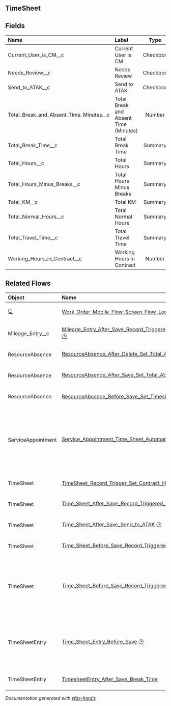 ## TimeSheet

<!-- Object description -->

## Fields

| Name      | Label | Type | Description |
| :-------- | :---- | :--: | :---------- | 
| Current_User_is_CM__c | Current User is CM | Checkbox | <!-- --> |
| Needs_Review__c | Needs Review | Checkbox | <!-- --> |
| Send_to_ATAK__c | Send to ATAK | Checkbox | <!-- --> |
| Total_Break_and_Absent_Time_Minutes__c | Total Break and Absent Time (Minutes) | Number | <!-- --> |
| Total_Break_Time__c | Total Break Time | Summary | <!-- --> |
| Total_Hours__c | Total Hours | Summary | <!-- --> |
| Total_Hours_Minus_Breaks__c | Total Hours Minus Breaks | Summary | <!-- --> |
| Total_KM__c | Total KM | Summary | <!-- --> |
| Total_Normal_Hours__c | Total Normal Hours | Summary | <!-- --> |
| Total_Travel_Time__c | Total Travel Time | Summary | <!-- --> |
| Working_Hours_in_Contract__c | Working Hours in Contract | Number | <!-- --> |


## Related Flows

| Object | Name      | Type | Description |
| :----  | :-------- | :--: | :---------- | 
| 💻 | [Work_Order_Mobile_Flow_Screen_Flow_Log_Mileage](../flows/Work_Order_Mobile_Flow_Screen_Flow_Log_Mileage.md) [🕒](../flows/Work_Order_Mobile_Flow_Screen_Flow_Log_Mileage-history.md) |  Field Service Mobile | <!-- --> |
| Mileage_Entry__c | [Mileage_Entry_After_Save_Record_Triggered_Set_Work_As_Travel_Time_Work_Order](../flows/Mileage_Entry_After_Save_Record_Triggered_Set_Work_As_Travel_Time_Work_Order.md) [🕒](../flows/Mileage_Entry_After_Save_Record_Triggered_Set_Work_As_Travel_Time_Work_Order-history.md) |  Record After Save | <!-- --> |
| ResourceAbsence | [ResourceAbsence_After_Delete_Set_Total_Absence_Time_on_TimeSheet](../flows/ResourceAbsence_After_Delete_Set_Total_Absence_Time_on_TimeSheet.md) [🕒](../flows/ResourceAbsence_After_Delete_Set_Total_Absence_Time_on_TimeSheet-history.md) |  Record Before Delete | <!-- --> |
| ResourceAbsence | [ResourceAbsence_After_Save_Set_Total_Absence_Time_on_TimeSheet](../flows/ResourceAbsence_After_Save_Set_Total_Absence_Time_on_TimeSheet.md) [🕒](../flows/ResourceAbsence_After_Save_Set_Total_Absence_Time_on_TimeSheet-history.md) |  Record After Save | <!-- --> |
| ResourceAbsence | [ResourceAbsence_Before_Save_Set_Timesheet_Id](../flows/ResourceAbsence_Before_Save_Set_Timesheet_Id.md) |  Record After Save | <!-- --> |
| ServiceAppointment | [Service_Appointment_Time_Sheet_Automations](../flows/Service_Appointment_Time_Sheet_Automations.md) [🕒](../flows/Service_Appointment_Time_Sheet_Automations-history.md) |  Record After Save | This flows creates the automatic time sheet entries based on the evolving status of the service appointment |
| TimeSheet | [TimeSheet_Record_Trigger_Set_Contract_Hours](../flows/TimeSheet_Record_Trigger_Set_Contract_Hours.md) |  Record After Save | <!-- --> |
| TimeSheet | [Time_Sheet_After_Save_Record_Triggered_Approval](../flows/Time_Sheet_After_Save_Record_Triggered_Approval.md) [🕒](../flows/Time_Sheet_After_Save_Record_Triggered_Approval-history.md) |  Record After Save | <!-- --> |
| TimeSheet | [Time_Sheet_After_Save_Send_to_ATAK](../flows/Time_Sheet_After_Save_Send_to_ATAK.md) [🕒](../flows/Time_Sheet_After_Save_Send_to_ATAK-history.md) |  Record After Save | <!-- --> |
| TimeSheet | [Time_Sheet_Before_Save_Record_Triggered_Approval](../flows/Time_Sheet_Before_Save_Record_Triggered_Approval.md) [🕒](../flows/Time_Sheet_Before_Save_Record_Triggered_Approval-history.md) |  Record After Save | <!-- --> |
| TimeSheet | [Time_Sheet_Before_Save_Record_Triggered_Review_Approval_Auto_Update](../flows/Time_Sheet_Before_Save_Record_Triggered_Review_Approval_Auto_Update.md) [🕒](../flows/Time_Sheet_Before_Save_Record_Triggered_Review_Approval_Auto_Update-history.md) |  Record Before Save | Automatically approves the Time Sheet if it is submitted a second time after having been flagged for review. |
| TimeSheetEntry | [Time_Sheet_Entry_Before_Save](../flows/Time_Sheet_Entry_Before_Save.md) [🕒](../flows/Time_Sheet_Entry_Before_Save-history.md) |  Record Before Save | This flow is configured to update and fill in some data automatically on Time Sheet Entries |
| TimeSheetEntry | [TimesheetEntry_After_Save_Break_Time](../flows/TimesheetEntry_After_Save_Break_Time.md) |  Record After Save | <!-- --> |


_Documentation generated with [sfdx-hardis](https://sfdx-hardis.cloudity.com)_

